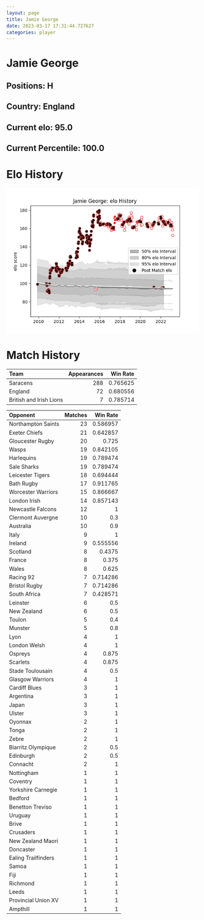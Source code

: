 ```yaml
---  
layout: page  
title: Jamie George  
date: 2023-03-17 17:31:44.727627  
categories: player  
---
```

# Jamie George

## Positions: H

## Country: England

## Current elo: 95.0

## Current Percentile: 100.0

# Elo History


![elo history](history_JamieGeorge.png)
# Match History


| Team                    |   Appearances |   Win Rate |
|:------------------------|--------------:|-----------:|
| Saracens                |           288 |   0.765625 |
| England                 |            72 |   0.680556 |
| British and Irish Lions |             7 |   0.785714 |

| Opponent            |   Matches |   Win Rate |
|:--------------------|----------:|-----------:|
| Northampton Saints  |        23 |   0.586957 |
| Exeter Chiefs       |        21 |   0.642857 |
| Gloucester Rugby    |        20 |   0.725    |
| Wasps               |        19 |   0.842105 |
| Harlequins          |        19 |   0.789474 |
| Sale Sharks         |        19 |   0.789474 |
| Leicester Tigers    |        18 |   0.694444 |
| Bath Rugby          |        17 |   0.911765 |
| Worcester Warriors  |        15 |   0.866667 |
| London Irish        |        14 |   0.857143 |
| Newcastle Falcons   |        12 |   1        |
| Clermont Auvergne   |        10 |   0.3      |
| Australia           |        10 |   0.9      |
| Italy               |         9 |   1        |
| Ireland             |         9 |   0.555556 |
| Scotland            |         8 |   0.4375   |
| France              |         8 |   0.375    |
| Wales               |         8 |   0.625    |
| Racing 92           |         7 |   0.714286 |
| Bristol Rugby       |         7 |   0.714286 |
| South Africa        |         7 |   0.428571 |
| Leinster            |         6 |   0.5      |
| New Zealand         |         6 |   0.5      |
| Toulon              |         5 |   0.4      |
| Munster             |         5 |   0.8      |
| Lyon                |         4 |   1        |
| London Welsh        |         4 |   1        |
| Ospreys             |         4 |   0.875    |
| Scarlets            |         4 |   0.875    |
| Stade Toulousain    |         4 |   0.5      |
| Glasgow Warriors    |         4 |   1        |
| Cardiff Blues       |         3 |   1        |
| Argentina           |         3 |   1        |
| Japan               |         3 |   1        |
| Ulster              |         3 |   1        |
| Oyonnax             |         2 |   1        |
| Tonga               |         2 |   1        |
| Zebre               |         2 |   1        |
| Biarritz Olympique  |         2 |   0.5      |
| Edinburgh           |         2 |   0.5      |
| Connacht            |         2 |   1        |
| Nottingham          |         1 |   1        |
| Coventry            |         1 |   1        |
| Yorkshire Carnegie  |         1 |   1        |
| Bedford             |         1 |   1        |
| Benetton Treviso    |         1 |   1        |
| Uruguay             |         1 |   1        |
| Brive               |         1 |   1        |
| Crusaders           |         1 |   1        |
| New Zealand Maori   |         1 |   1        |
| Doncaster           |         1 |   1        |
| Ealing Trailfinders |         1 |   1        |
| Samoa               |         1 |   1        |
| Fiji                |         1 |   1        |
| Richmond            |         1 |   1        |
| Leeds               |         1 |   1        |
| Provincial Union XV |         1 |   1        |
| Ampthill            |         1 |   1        |